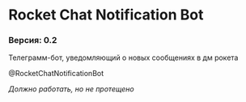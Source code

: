<h1>Rocket Chat Notification Bot</h1>
<h3>Версия: 0.2</h3>
<p>Телеграмм-бот, уведомляющий о новых сообщениях в дм рокета</p>
<p>@RocketChatNotificationBot</p>
<p><i>Должно работать, но не протещено</i></p>

